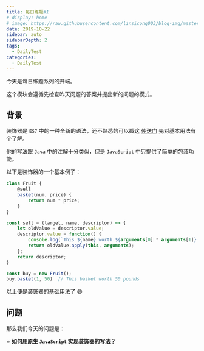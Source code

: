 ```yaml
---
title: 每日练题#1
# display: home
# image: https://raw.githubusercontent.com/linsicong003/blog-img/master/20190817-bg.jpg
date: 2019-10-22
sidebar: auto
sidebarDepth: 2
tags: 
  - DailyTest
categories:
  - DailyTest
---
```


今天是每日练题系列的开端。

这个模块会遵循先检查昨天问题的答案并提出新的问题的模式。

<!-- more -->

## 背景

装饰器是 `ES7` 中的一种全新的语法，还不熟悉的可以戳这 [传送门](http://es6.ruanyifeng.com/#docs/decorator) 先对基本用法有个了解。

他的写法跟 `Java` 中的注解十分类似，但是 `JavaScript` 中只提供了简单的包装功能。

以下是装饰器的一个基本例子：

```javascript
class Fruit {
    @sell
    basket(num, price) {
        return num * price;
    }
}

const sell = (target, name, descriptor) => {
    let oldValue = descriptor.value;
    descriptor.value = function() {
        console.log(`This ${name} worth ${arguments[0] * arguments[1]} pounds`);
        return oldValue.apply(this, arguments);
    };
    return descriptor;
}

const buy = new Fruit();
buy.basket(1, 50)  // This basket worth 50 pounds
```

以上便是装饰器的基础用法了 :smile:

## 问题

那么我们今天的问题是：

:star: **如何用原生 `JavaScript` 实现装饰器的写法？**